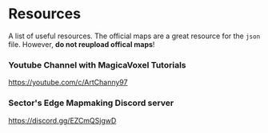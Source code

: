 # Resources
A list of useful resources. The official maps are a great resource for the `json` file. However, **do not reupload offical maps**!

### Youtube Channel with MagicaVoxel Tutorials
https://youtube.com/c/ArtChanny97

### Sector's Edge Mapmaking Discord server
https://discord.gg/EZCmQSjgwD